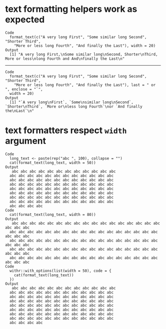 # text formatting helpers work as expected

    Code
      format_text(c("A very long First", "Some similar long Second", "Shorter Third",
        "More or less long Fourth", "And finally the Last"), width = 20)
    Output
      [1] "A very long First,\nSome similar long\nSecond, Shorter\nThird, More or less\nlong Fourth and And\nfinally the Last\n"

---

    Code
      format_text(c("A very long First", "Some similar long Second", "Shorter Third",
        "More or less long Fourth", "And finally the Last"), last = " or ", enclose = "`",
      width = 20)
    Output
      [1] "`A very long\nFirst`, `Some\nsimilar long\nSecond`, `Shorter\nThird`, `More or\nless long Fourth`\nor `And finally the\nLast`\n"

# text formatters respect `width` argument

    Code
      long_text <- paste(rep("abc ", 100), collapse = "")
      cat(format_text(long_text, width = 50))
    Output
       abc abc abc abc abc abc abc abc abc abc abc abc
      abc abc abc abc abc abc abc abc abc abc abc abc
      abc abc abc abc abc abc abc abc abc abc abc abc
      abc abc abc abc abc abc abc abc abc abc abc abc
      abc abc abc abc abc abc abc abc abc abc abc abc
      abc abc abc abc abc abc abc abc abc abc abc abc
      abc abc abc abc abc abc abc abc abc abc abc abc
      abc abc abc abc abc abc abc abc abc abc abc abc
      abc abc abc abc
    Code
      cat(format_text(long_text, width = 80))
    Output
       abc abc abc abc abc abc abc abc abc abc abc abc abc abc abc abc abc abc abc abc
      abc abc abc abc abc abc abc abc abc abc abc abc abc abc abc abc abc abc abc abc
      abc abc abc abc abc abc abc abc abc abc abc abc abc abc abc abc abc abc abc abc
      abc abc abc abc abc abc abc abc abc abc abc abc abc abc abc abc abc abc abc abc
      abc abc abc abc abc abc abc abc abc abc abc abc abc abc abc abc abc abc abc abc
    Code
      withr::with_options(list(width = 50), code = {
        cat(format_text(long_text))
      })
    Output
       abc abc abc abc abc abc abc abc abc abc abc abc
      abc abc abc abc abc abc abc abc abc abc abc abc
      abc abc abc abc abc abc abc abc abc abc abc abc
      abc abc abc abc abc abc abc abc abc abc abc abc
      abc abc abc abc abc abc abc abc abc abc abc abc
      abc abc abc abc abc abc abc abc abc abc abc abc
      abc abc abc abc abc abc abc abc abc abc abc abc
      abc abc abc abc abc abc abc abc abc abc abc abc
      abc abc abc abc

